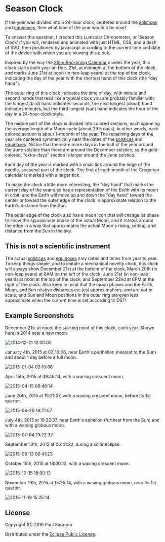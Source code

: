 Season Clock
============

If the year was divided into a 24-hour clock,
centered around the [solstices](http://en.wikipedia.org/wiki/Solstice) and [equinoxes](http://en.wikipedia.org/wiki/Equinox),
then what time of the year would it be now?

To answer this question, I created this Lunisolar Chronometer, or 'Season Clock' if you will,
rendered and animated with just HTML, CSS, and a dash of SVG,
then positioned by javascript according to the current time and date of the device with which you are viewing this clock.

Inspired by the way the [Shire Reckoning Calendar](http://psarando.github.io/shire-reckoning) divides the year,
this clock starts each year on Dec. 21st, at midnight at the bottom of the clock,
and marks June 21st at noon (in non-leap years) at the top of the clock,
indicating the day of the year with the shortest hand of this clock (the "day hand").

The outer ring of this clock indicates the time of day,
with minute and second hands that read like a typical clock you are probably familiar with:
the longest (bird) hand indicates seconds, the next longest (cloud) hand indicates minutes,
but the third longest (sun) hand indicates the hour of the day in a 24-hour-clock style.

The middle part of the clock is divided into colored sections,
each spanning the average length of a Moon cycle (about 29.5 days);
in other words, each colored section is about 1-moonth of the year.
The remaining days of the year are centered symmetrically near the dates of the
[solstices](http://en.wikipedia.org/wiki/Solstice) and [equinoxes](http://en.wikipedia.org/wiki/Equinox).
Notice that there are more days in the half of the year around the June solstice than there are around the December solstice,
so the gold-colored, "extra-days" section is larger around the June solstice.

Each day of the year is marked with a small tick around the edge of the middle, seasonal part of the clock.
The first of each month of the Gregorian calendar is marked with a larger tick.

To make the clock a little more interesting, the "day hand" that marks the current day of the year
also has a representation of the Earth with its moon in orbit,
and the Earth will move up and down the "day hand" toward the center
or toward the outer edge of the clock in approximate relation to the Earth's distance from the Sun.

The outer edge of the clock also has a moon icon that will change its phase
to show the approximate phase of the actual Moon,
and it rotates around the edge in a way that approximates the actual Moon's rising, setting,
and distance from the Sun in the sky.

## This is not a scientific instrument

The actual [solstices](http://en.wikipedia.org/wiki/Solstice) and [equinoxes](http://en.wikipedia.org/wiki/Equinox)
vary dates and times from year to year.
To keep things simple, and to imitate a mechanical novelty clock,
this clock will always show December 21st at the bottom of the clock,
March 20th (in non-leap years) at 6AM on the left of the clock,
June 21st (in non-leap years) at noon at the top of the clock,
and September 22nd at 6PM at the right of the clock.
Also keep in mind that the moon phases
and the Earth, Moon, and Sun relative distances are just approximations, and are not to scale;
and Sun and Moon positions in the outer ring are even less approximate when the current time is set according to DST!

## Example Screenshots

December 21st at noon, the starting point of this clock, each year.
Shown here in 2014 near a new moon.

![2014-12-21 12:00:00](season-clock-dec-21.png)

January 4th, 2015 at 03:10:06, near Earth's perihelion (nearest to the Sun)
and about 1 day before a full moon.

![2015-01-04 03:10:06](season-clock-jan-04.png)

April 15th, 2015 at 09:46:14, with a waning crescent moon.

![2015-04-15 09:46:14](season-clock-apr-15.png)

June 20th, 2015 at 19:21:07, with a waxing crescent moon, before its 1st quarter.

![2015-06-20 19:21:07](season-clock-jun-20.png)

July 4th, 2015 at 19:22:37, near Earth's aphelion (furthest from the Sun)
and with a waning gibbous moon.

![2015-07-04 19:22:37](season-clock-jul-04.png)

September 13th, 2015 at 06:41:23, during a solar eclipse.

![2015-09-13 06:41:23](season-clock-sep-13.png)

October 15th, 2015 at 18:00:13, with a waxing crescent moon.

![2015-10-15 18:00:13](season-clock-oct-15.png)

November 19th, 2015 at 15:25:14, with a waxing gibbous moon, near its 1st quarter.

![2015-11-19 15:25:14](season-clock-nov-19.png)

## License

Copyright (C) 2016 Paul Sarando

Distributed under the [Eclipse Public License](http://www.eclipse.org/legal/epl-v10.html).
